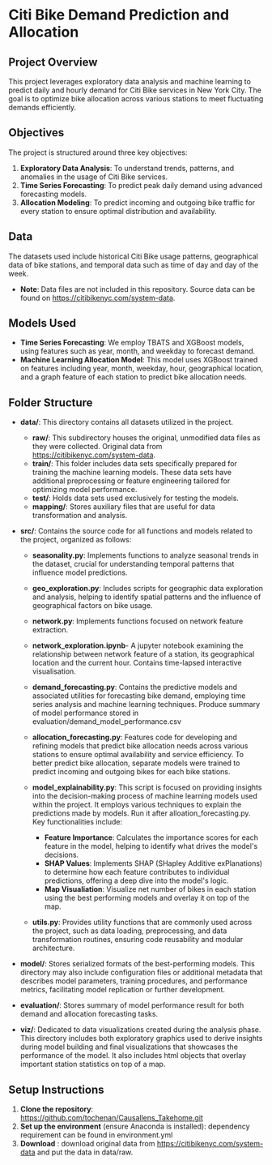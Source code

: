 # Citi Bike Demand Prediction and Allocation

## Project Overview
This project leverages exploratory data analysis and machine learning to predict daily and hourly demand for Citi Bike services in New York City. The goal is to optimize bike allocation across various stations to meet fluctuating demands efficiently.

## Objectives
The project is structured around three key objectives:
1. **Exploratory Data Analysis**: To understand trends, patterns, and anomalies in the usage of Citi Bike services.
2. **Time Series Forecasting**: To predict peak daily demand using advanced forecasting models.
3. **Allocation Modeling**: To predict incoming and outgoing bike traffic for every station to ensure optimal distribution and availability.

## Data
The datasets used include historical Citi Bike usage patterns, geographical data of bike stations, and temporal data such as time of day and day of the week.
- **Note**: Data files are not included in this repository. Source data can be found on https://citibikenyc.com/system-data.

## Models Used
- **Time Series Forecasting**: We employ TBATS and XGBoost models, using features such as year, month, and weekday to forecast demand.
- **Machine Learning Allocation Model**: This model uses XGBoost trained on features including year, month, weekday, hour, geographical location, and a graph feature of each station to predict bike allocation needs.

## Folder Structure

- **data/**: This directory contains all datasets utilized in the project. 
  - **raw/**: This subdirectory houses the original, unmodified data files as they were collected. Original data from https://citibikenyc.com/system-data.
  - **train/**: This folder includes data sets specifically prepared for training the machine learning models. These data sets have additional preprocessing or feature engineering tailored for optimizing model performance.
  - **test/**: Holds data sets used exclusively for testing the models. 
  - **mapping/**: Stores auxiliary files that are useful for data transformation and analysis.
 

- **src/**: Contains the source code for all functions and models related to the project, organized as follows:
  - **seasonality.py**: Implements functions to analyze seasonal trends in the dataset, crucial for understanding temporal patterns that influence model predictions.
  
  - **geo_exploration.py**: Includes scripts for geographic data exploration and analysis, helping to identify spatial patterns and the influence of geographical factors on bike usage.
  
  - **network.py**: Implements functions focused on network feature extraction.
  
  - **network_exploration.ipynb**- A jupyter notebook examining the relationship between network feature of a station, its geographical location and the current hour. Contains time-lapsed interactive visualisation.
  
  - **demand_forecasting.py**: Contains the predictive models and associated utilities for forecasting bike demand, employing time series analysis and machine learning techniques. Produce summary of model performance stored in evaluation/demand_model_performance.csv
  
  - **allocation_forecasting.py**: Features code for developing and refining models that predict bike allocation needs across various stations to ensure optimal availability and service efficiency. To better predict bike allocation, separate models were trained to predict incoming and outgoing bikes for each bike stations. 
  
  -  **model_explainability.py**: This script is focused on providing insights into the decision-making process of machine learning models used within the project. It employs various techniques to explain the predictions made by models. Run it after alloation_forecasting.py. Key functionalities include:
 	 - **Feature Importance**: Calculates the importance scores for each feature in the model, helping to identify what drives the model's decisions.
 	 - **SHAP Values**: Implements SHAP (SHapley Additive exPlanations) to determine how each feature contributes to individual predictions, offering a deep dive into the model's logic.
	 - **Map Visualiation**: Visualize net number of bikes in each station using the best performing models and overlay it on top of the map.
  
  - **utils.py**: Provides utility functions that are commonly used across the project, such as data loading, preprocessing, and data transformation routines, ensuring code reusability and modular architecture.

- **model/**: Stores serialized formats of the best-performing models. This directory may also include configuration files or additional metadata that describes model parameters, training procedures, and performance metrics, facilitating model replication or further development.

- **evaluation/**: Stores summary of model performance result for both demand and allocation forecasting tasks.

- **viz/**: Dedicated to data visualizations created during the analysis phase. This directory includes both exploratory graphics used to derive insights during model building and final visualizations that showcases the performance of the model. It also includes html objects that overlay important station statistics on top of a map.


## Setup Instructions
1. **Clone the repository**: https://github.com/tochenan/Causallens_Takehome.git
2. **Set up the environment** (ensure Anaconda is installed): dependency requirement can be found in environment.yml
3. **Download** : download original data from https://citibikenyc.com/system-data and put the data in data/raw.
